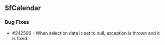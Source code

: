 ## SfCalendar

### Bug Fixes

* \#242506 - When selection date is set to null, exception is thrown and it is fixed.
